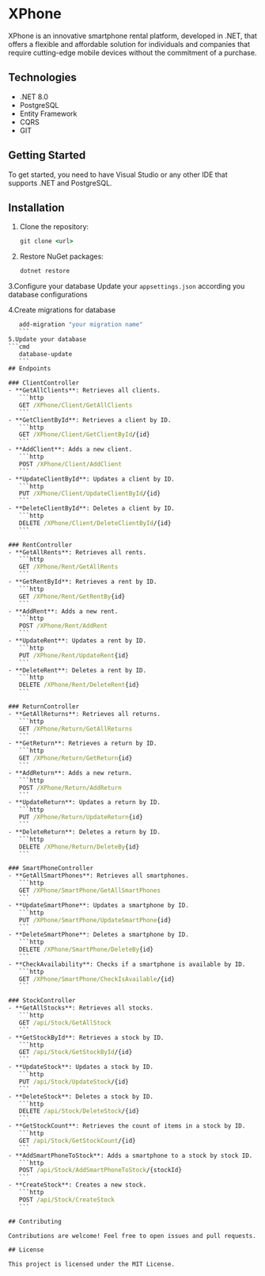# XPhone
XPhone is an innovative smartphone rental platform, developed in .NET, that offers a flexible and affordable solution for individuals and companies that require cutting-edge mobile devices without the commitment of a purchase.

## Technologies 
- .NET 8.0
- PostgreSQL
- Entity Framework
- CQRS
- GIT

## Getting Started
To get started, you need to have Visual Studio or any other IDE that supports .NET and PostgreSQL.

## Installation
1. Clone the repository:
    ```cmd
    git clone <url>
    ```
2. Restore NuGet packages:
    ```cmd
    dotnet restore
    ```
3.Configure your database
Update your `appsettings.json` according you database configurations

4.Create migrations for database
 ```cmd
    add-migration "your migration name"
    ```
5.Update your database
```cmd
    database-update
    ```
## Endpoints

### ClientController
- **GetAllClients**: Retrieves all clients.
    ```http
    GET /XPhone/Client/GetAllClients
    ```
- **GetClientById**: Retrieves a client by ID.
    ```http
    GET /XPhone/Client/GetClientById/{id}
    ```
- **AddClient**: Adds a new client.
    ```http
    POST /XPhone/Client/AddClient
    ```
- **UpdateClientById**: Updates a client by ID.
    ```http
    PUT /XPhone/Client/UpdateClientById/{id}
    ```
- **DeleteClientById**: Deletes a client by ID.
    ```http
    DELETE /XPhone/Client/DeleteClientById/{id}
    ```

### RentController
- **GetAllRents**: Retrieves all rents.
    ```http
    GET /XPhone/Rent/GetAllRents
    ```
- **GetRentById**: Retrieves a rent by ID.
    ```http
    GET /XPhone/Rent/GetRentBy{id}
    ```
- **AddRent**: Adds a new rent.
    ```http
    POST /XPhone/Rent/AddRent
    ```
- **UpdateRent**: Updates a rent by ID.
    ```http
    PUT /XPhone/Rent/UpdateRent{id}
    ```
- **DeleteRent**: Deletes a rent by ID.
    ```http
    DELETE /XPhone/Rent/DeleteRent{id}
    ```

### ReturnController
- **GetAllReturns**: Retrieves all returns.
    ```http
    GET /XPhone/Return/GetAllReturns
    ```
- **GetReturn**: Retrieves a return by ID.
    ```http
    GET /XPhone/Return/GetReturn{id}
    ```
- **AddReturn**: Adds a new return.
    ```http
    POST /XPhone/Return/AddReturn
    ```
- **UpdateReturn**: Updates a return by ID.
    ```http
    PUT /XPhone/Return/UpdateReturn{id}
    ```
- **DeleteReturn**: Deletes a return by ID.
    ```http
    DELETE /XPhone/Return/DeleteBy{id}
    ```

### SmartPhoneController
- **GetAllSmartPhones**: Retrieves all smartphones.
    ```http
    GET /XPhone/SmartPhone/GetAllSmartPhones
    ```
- **UpdateSmartPhone**: Updates a smartphone by ID.
    ```http
    PUT /XPhone/SmartPhone/UpdateSmartPhone{id}
    ```
- **DeleteSmartPhone**: Deletes a smartphone by ID.
    ```http
    DELETE /XPhone/SmartPhone/DeleteBy{id}
    ```
- **CheckAvailability**: Checks if a smartphone is available by ID.
    ```http
    GET /XPhone/SmartPhone/CheckIsAvailable/{id}
    ```

### StockController
- **GetAllStocks**: Retrieves all stocks.
    ```http
    GET /api/Stock/GetAllStock
    ```
- **GetStockById**: Retrieves a stock by ID.
    ```http
    GET /api/Stock/GetStockById/{id}
    ```
- **UpdateStock**: Updates a stock by ID.
    ```http
    PUT /api/Stock/UpdateStock/{id}
    ```
- **DeleteStock**: Deletes a stock by ID.
    ```http
    DELETE /api/Stock/DeleteStock/{id}
    ```
- **GetStockCount**: Retrieves the count of items in a stock by ID.
    ```http
    GET /api/Stock/GetStockCount/{id}
    ```
- **AddSmartPhoneToStock**: Adds a smartphone to a stock by stock ID.
    ```http
    POST /api/Stock/AddSmartPhoneToStock/{stockId}
    ```
- **CreateStock**: Creates a new stock.
    ```http
    POST /api/Stock/CreateStock
    ```

## Contributing

Contributions are welcome! Feel free to open issues and pull requests.

## License

This project is licensed under the MIT License.
